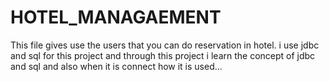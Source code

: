 # HOTEL_MANAGAEMENT
This file gives use the users that you can do reservation in hotel. i use jdbc and sql for this project and through this project i learn the concept of jdbc and sql and also when it is connect how it is used... 
